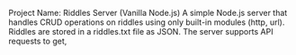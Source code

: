 Project Name: Riddles Server (Vanilla Node.js)
A simple Node.js server that handles CRUD operations on riddles using only built-in modules (http, url).
Riddles are stored in a riddles.txt file as JSON. The server supports API requests to get, 